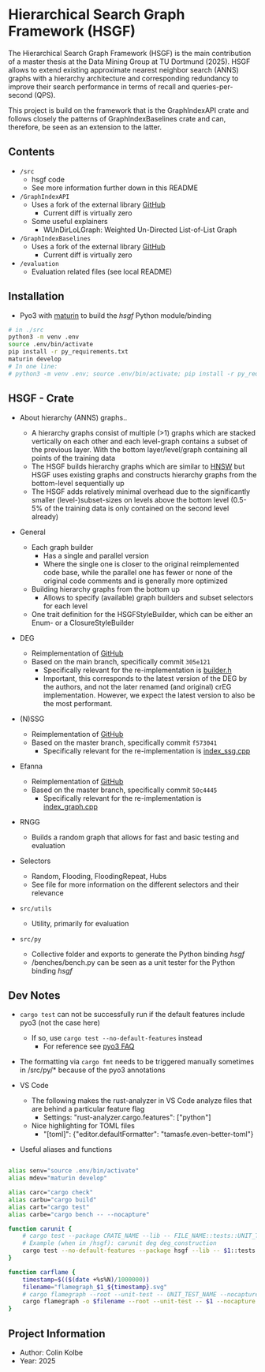 # Hierarchical Search Graph Framework (HSGF)

The Hierarchical Search Graph Framework (HSGF) is the main contribution of a master thesis at the Data Mining Group at TU Dortmund (2025). HSGF allows to extend existing approximate nearest neighbor search (ANNS) graphs with a hierarchy architecture and corresponding redundancy to improve their search performance in terms of recall and queries-per-second (QPS).

This project is build on the framework that is the GraphIndexAPI crate and follows closely the patterns of GraphIndexBaselines crate and can, therefore, be seen as an extension to the latter.

## Contents

- `/src` 
    - hsgf code
    - See more information further down in this README
- `/GraphIndexAPI`
    - Uses a fork of the external library [GitHub](https://github.com/eth42/GraphIndexAPI)
        - Current diff is virtually zero
    - Some useful explainers
        - WUnDirLoLGraph: Weighted Un-Directed List-of-List Graph
- `/GraphIndexBaselines`
    - Uses a fork of the external library [GitHub](https://github.com/eth42/GraphIndexBaselines)
        - Current diff is virtually zero
- `/evaluation`
    - Evaluation related files (see local README)

## Installation

- Pyo3 with [maturin](https://www.maturin.rs/) to build the _hsgf_ Python module/binding
```bash
# in ./src
python3 -m venv .env
source .env/bin/activate
pip install -r py_requirements.txt
maturin develop
# In one line:
# python3 -m venv .env; source .env/bin/activate; pip install -r py_requirements.txt; maturin develop
```

## HSGF - Crate

- About hierarchy (ANNS) graphs..
    - A hierarchy graphs consist of multiple (>1) graphs which are stacked vertically on each other and each level-graph contains a subset of the previous layer. With the bottom layer/level/graph containing all points of the training data
    - The HSGF builds hierarchy graphs which are similar to [HNSW](https://ieeexplore.ieee.org/document/8594636) but HSGF uses existing graphs and constructs hierarchy graphs from the bottom-level sequentially up
    - The HSGF adds relatively minimal overhead due to the significantly smaller (level-)subset-sizes on levels above the bottom level (0.5-5% of the training data is only contained on the second level already)

- General
    - Each graph builder
        - Has a single and parallel version
        - Where the single one is closer to the original reimplemented code base, while the parallel one has fewer or none of the original code comments and is generally more optimized 
    - Building hierarchy graphs from the bottom up
        - Allows to specify (available) graph builders and subset selectors for each level
    - One trait definition for the HSGFStyleBuilder, which can be either an Enum- or a ClosureStyleBuilder
    
- DEG
    - Reimplementation of [GitHub](https://github.com/Visual-Computing/DynamicExplorationGraph/)
    - Based on the main branch, specifically commit `305e121`
        - Specifically relevant for the re-implementation is [builder.h](https://github.com/Visual-Computing/DynamicExplorationGraph/blob/main/cpp/deglib/include/builder.h)
        - Important, this corresponds to the latest version of the DEG by the authors, and not the later renamed (and original) crEG implementation. However, we expect the latest version to also be the most performant.
- (N)SSG
    - Reimplementation of [GitHub](https://github.com/ZJULearning/SSG/)
    - Based on the master branch, specifically commit `f573041`
        - Specifically relevant for the re-implementation is [index_ssg.cpp](https://github.com/ZJULearning/SSG/blob/master/src/index_ssg.cpp)
- Efanna 
    - Reimplementation of [GitHub](https://github.com/ZJULearning/efanna_graph)
    - Based on the master branch, specifically commit `50c4445`
        - Specifically relevant for the re-implementation is [index_graph.cpp](https://github.com/ZJULearning/efanna_graph/blob/master/src/index_graph.cpp)
- RNGG
    - Builds a random graph that allows for fast and basic testing and evaluation
- Selectors 
    - Random, Flooding, FloodingRepeat, Hubs
    - See file for more information on the different selectors and their relevance
- `src/utils`
    - Utility, primarily for evaluation
- `src/py`
    - Collective folder and exports to generate the Python binding *hsgf*
    - /benches/bench.py can be seen as a unit tester for the Python binding *hsgf*


## Dev Notes
- `cargo test` can not be successfully run if the default features include pyo3 (not the case here)
    - If so, use `cargo test --no-default-features` instead 
        - For reference see [pyo3 FAQ](https://pyo3.rs/v0.23.4/faq.html#i-cant-run-cargo-test-my-crate-cannot-be-found-for-tests-in-tests-directory)

- The formatting via `cargo fmt` needs to be triggered manually sometimes in /src/py/* because of the pyo3 annotations

- VS Code
    - The following makes the rust-analyzer in VS Code analyze files that are behind a particular feature flag
        - Settings: "rust-analyzer.cargo.features": ["python"]
    - Nice highlighting for TOML files
        - "[toml]": {"editor.defaultFormatter": "tamasfe.even-better-toml"}

- Useful aliases and functions
```bash

alias senv="source .env/bin/activate"
alias mdev="maturin develop"

alias carc="cargo check"
alias carbu="cargo build"
alias cart="cargo test"
alias carbe="cargo bench -- --nocapture"

function carunit {
    # cargo test --package CRATE_NAME --lib -- FILE_NAME::tests::UNIT_TEST_NAME --exact --show-output --nocapture
    # Example (when in /hsgf): carunit deg deg_construction
    cargo test --no-default-features --package hsgf --lib -- $1::tests::$2 --exact --show-output
}

function carflame {
    timestamp=$(($(date +%s%N)/1000000))
    filename="flamegraph_$1_${timestamp}.svg"
    # cargo flamegraph --root --unit-test -- UNIT_TEST_NAME --nocapture
    cargo flamegraph -o $filename --root --unit-test -- $1 --nocapture --no-default-features; open -a "Brave Browser" $filename
}
```

## Project Information
- Author: Colin Kolbe
- Year: 2025